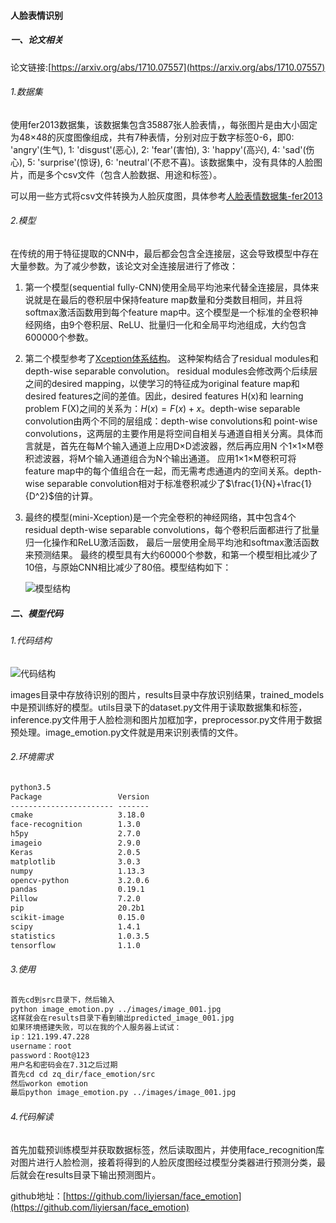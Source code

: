 #### 人脸表情识别

##### 一、论文相关 

论文链接:[https://arxiv.org/abs/1710.07557](https://arxiv.org/abs/1710.07557)

###### 1.数据集

使用fer2013数据集，该数据集包含35887张人脸表情，，每张图片是由大小固定为48×48的灰度图像组成，共有7种表情，分别对应于数字标签0-6，即0: 'angry'(生气), 1: 'disgust'(恶心), 2: 'fear'(害怕), 3: 'happy'(高兴), 4: 'sad'(伤心), 5: 'surprise'(惊讶), 6: 'neutral'(不悲不喜)。该数据集中，没有具体的人脸图片，而是多个csv文件（包含人脸数据、用途和标签）。

可以用一些方式将csv文件转换为人脸灰度图，具体参考[人脸表情数据集-fer2013](https://blog.csdn.net/rookie_wei/article/details/83659595)

###### 2.模型

在传统的用于特征提取的CNN中，最后都会包含全连接层，这会导致模型中存在大量参数。为了减少参数，该论文对全连接层进行了修改：

1. 第一个模型(sequential fully-CNN)使用全局平均池来代替全连接层，具体来说就是在最后的卷积层中保持feature map数量和分类数目相同，并且将softmax激活函数用到每个feature map中。这个模型是一个标准的全卷积神经网络，由9个卷积层、ReLU、批量归一化和全局平均池组成，大约包含600000个参数。

2. 第二个模型参考了[Xception体系结构](https://arxiv.org/abs/1610.02357)。 这种架构结合了residual modules和depth-wise  separable  convolution。 residual modules会修改两个后续层之间的desired mapping，以使学习的特征成为original feature map和desired features之间的差值。因此，desired  features H(x)和 learning problem F(X)之间的关系为：$H(x) = F(x) + x$。depth-wise  separable  convolution由两个不同的层组成：depth-wise  convolutions和 point-wise  convolutions，这两层的主要作用是将空间自相关与通道自相关分离。具体而言就是，首先在每M个输入通道上应用D×D滤波器，然后再应用N 个1×1×M卷积滤波器，将M个输入通道组合为N个输出通道。 应用1×1×M卷积可将feature map中的每个值组合在一起，而无需考虑通道内的空间关系。depth-wise  separable  convolution相对于标准卷积减少了$\frac{1}{N}+\frac{1}{D^2}$倍的计算。

3. 最终的模型(mini-Xception)是一个完全卷积的神经网络，其中包含4个residual  depth-wise  separable  convolutions，每个卷积后面都进行了批量归一化操作和ReLU激活函数， 最后一层使用全局平均池和softmax激活函数来预测结果。 最终的模型具有大约60000个参数，和第一个模型相比减少了10倍，与原始CNN相比减少了80倍。模型结构如下：

   ![模型结构](https://tva1.sinaimg.cn/large/007S8ZIlgy1gh034r4u6ij30ct0hawfe.jpg)

##### 二、模型代码

###### 1.代码结构

![代码结构](https://tva1.sinaimg.cn/large/007S8ZIlgy1gh036iycasj308706v0t8.jpg)

images目录中存放待识别的图片，results目录中存放识别结果，trained_models中是预训练好的模型。utils目录下的dataset.py文件用于读取数据集和标签，inference.py文件用于人脸检测和图片加框加字，preprocessor.py文件用于数据预处理。image_emotion.py文件就是用来识别表情的文件。

###### 2.环境需求

```txt
python3.5
Package                 Version
----------------------- -------
cmake                   3.18.0
face-recognition        1.3.0
h5py                    2.7.0
imageio                 2.9.0
Keras                   2.0.5
matplotlib              3.0.3
numpy                   1.13.3
opencv-python           3.2.0.6
pandas                  0.19.1
Pillow                  7.2.0
pip                     20.2b1
scikit-image            0.15.0
scipy                   1.4.1
statistics              1.0.3.5
tensorflow              1.1.0
```

###### 3.使用

```txt
首先cd到src目录下，然后输入
python image_emotion.py ../images/image_001.jpg
这样就会在results目录下看到输出predicted_image_001.jpg
如果环境搭建失败，可以在我的个人服务器上试试：
ip：121.199.47.228
username：root
password：Root@123
用户名和密码会在7.31之后过期
首先cd cd zq_dir/face_emotion/src
然后workon emotion
最后python image_emotion.py ../images/image_001.jpg
```

###### 4.代码解读

首先加载预训练模型并获取数据标签，然后读取图片，并使用face_recognition库对图片进行人脸检测，接着将得到的人脸灰度图经过模型分类器进行预测分类，最后就会在results目录下输出预测图片。

github地址：[https://github.com/liyiersan/face_emotion](https://github.com/liyiersan/face_emotion)

